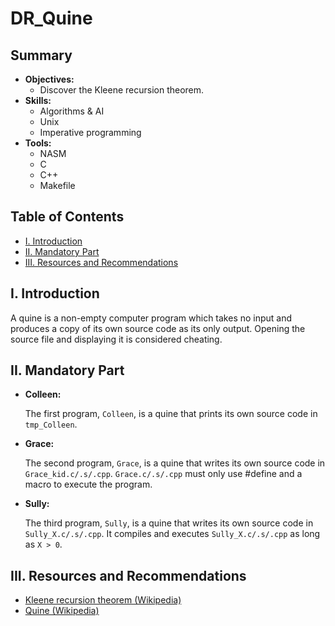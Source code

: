 # DR_Quine

## Summary

- **Objectives:**
    - Discover the Kleene recursion theorem.
- **Skills:**
    - Algorithms & AI
    - Unix
    - Imperative programming
- **Tools:**
    - NASM
    - C
    - C++
    - Makefile

## Table of Contents

- [I. Introduction](#i-introduction)
- [II. Mandatory Part](#ii-mandatory-part)
- [III. Resources and Recommendations](#iii-resources-and-recommendations)

## I. Introduction

A quine is a non-empty computer program which takes no input and produces a copy of its
own source code as its only output. Opening the source file and displaying
it is considered cheating.

## II. Mandatory Part

- **Colleen:**

    The first program, `Colleen`, is a quine that prints its own source code in `tmp_Colleen`.

- **Grace:**

    The second program, `Grace`, is a quine that writes its own source code in `Grace_kid.c/.s/.cpp`.
    `Grace.c/.s/.cpp` must only use #define and a macro to execute the program.

- **Sully:**

    The third program, `Sully`, is a quine that writes its own source code in `Sully_X.c/.s/.cpp`. It compiles and executes `Sully_X.c/.s/.cpp` as long as ```X > 0```.

## III. Resources and Recommendations

- [Kleene recursion theorem (Wikipedia)](https://en.wikipedia.org/wiki/Kleene%27s_recursion_theorem)
- [Quine (Wikipedia)](https://en.wikipedia.org/wiki/Quine_(computing))
